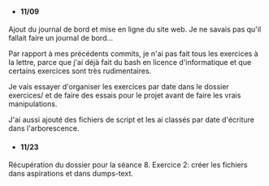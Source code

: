 - #### 11/09
Ajout du journal de bord et mise en ligne du site web.
Je ne savais pas qu'il fallait faire un journal de bord...

Par rapport à mes précédents commits, je n'ai pas fait tous les exercices à la lettre, parce que j'ai déjà fait du bash en licence d'informatique et que certains exercices sont très rudimentaires.

Je vais essayer d'organiser les exercices par date dans le dossier exercices/
et de faire des essais pour le projet avant de faire les vrais manipulations.

J'ai aussi ajouté des fichiers de script et les ai classés par date d'écriture dans l'arborescence.

- #### 11/23
Récupération du dossier pour la séance 8.
Exercice 2: créer les fichiers dans aspirations et dans dumps-text.

